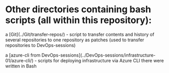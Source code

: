 <h1>Other directories containing bash scripts (all within this repository):</h1>
<p>a [Git](../Git/transfer-repos/) - script to transfer contents and history of several repositories to one repository as patches (used to transfer repositories to DevOps-sessions)</p>
<p>a [azure-cli from DevOps-sessions](../DevOps-sessions/infrastructure-01/azure-cli/) - scripts for deploying infrastructure via Azure CLI there were written in Bash</p>

